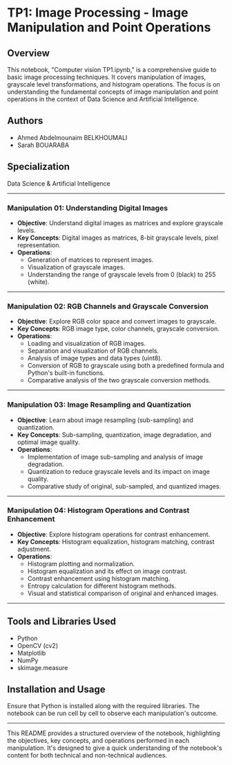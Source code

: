 # TP1: Image Processing - Image Manipulation and Point Operations

## Overview
This notebook, "Computer vision TP1.ipynb," is a comprehensive guide to basic image processing techniques. It covers manipulation of images, grayscale level transformations, and histogram operations. The focus is on understanding the fundamental concepts of image manipulation and point operations in the context of Data Science and Artificial Intelligence.

## Authors
- Ahmed Abdelmounaim BELKHOUMALI
- Sarah BOUARABA

## Specialization
Data Science & Artificial Intelligence

---

### Manipulation 01: Understanding Digital Images
- **Objective**: Understand digital images as matrices and explore grayscale levels.
- **Key Concepts**: Digital images as matrices, 8-bit grayscale levels, pixel representation.
- **Operations**:
  - Generation of matrices to represent images.
  - Visualization of grayscale images.
  - Understanding the range of grayscale levels from 0 (black) to 255 (white).

---

### Manipulation 02: RGB Channels and Grayscale Conversion
- **Objective**: Explore RGB color space and convert images to grayscale.
- **Key Concepts**: RGB image type, color channels, grayscale conversion.
- **Operations**:
  - Loading and visualization of RGB images.
  - Separation and visualization of RGB channels.
  - Analysis of image types and data types (uint8).
  - Conversion of RGB to grayscale using both a predefined formula and Python's built-in functions.
  - Comparative analysis of the two grayscale conversion methods.

---

### Manipulation 03: Image Resampling and Quantization
- **Objective**: Learn about image resampling (sub-sampling) and quantization.
- **Key Concepts**: Sub-sampling, quantization, image degradation, and optimal image quality.
- **Operations**:
  - Implementation of image sub-sampling and analysis of image degradation.
  - Quantization to reduce grayscale levels and its impact on image quality.
  - Comparative study of original, sub-sampled, and quantized images.

---

### Manipulation 04: Histogram Operations and Contrast Enhancement
- **Objective**: Explore histogram operations for contrast enhancement.
- **Key Concepts**: Histogram equalization, histogram matching, contrast adjustment.
- **Operations**:
  - Histogram plotting and normalization.
  - Histogram equalization and its effect on image contrast.
  - Contrast enhancement using histogram matching.
  - Entropy calculation for different histogram methods.
  - Visual and statistical comparison of original and enhanced images.

---

## Tools and Libraries Used
- Python
- OpenCV (cv2)
- Matplotlib
- NumPy
- skimage.measure

## Installation and Usage
Ensure that Python is installed along with the required libraries. The notebook can be run cell by cell to observe each manipulation's outcome.

---

This README provides a structured overview of the notebook, highlighting the objectives, key concepts, and operations performed in each manipulation. It's designed to give a quick understanding of the notebook's content for both technical and non-technical audiences.

